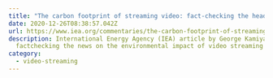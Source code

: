 ```yaml
---
title: "The carbon footprint of streaming video: fact-checking the headlines "
date: 2020-12-26T08:38:57.042Z
url: https://www.iea.org/commentaries/the-carbon-footprint-of-streaming-video-fact-checking-the-headlines
description: International Energy Agency (IEA) article by George Kamiya
  factchecking the news on the environmental impact of video streaming
category:
  - video-streaming
---
```

